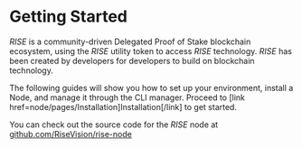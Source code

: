 # Getting Started

_RISE_ is a community-driven Delegated Proof of Stake blockchain ecosystem, using the
_RISE_ utility token to access _RISE_ technology. _RISE_ has been created by developers for
developers to build on blockchain technology.

The following guides will show you how to set up your environment, install a Node,
and manage it through the CLI manager. Proceed to [link href=node/pages/Installation]Installation[/link] to get started.

You can check out the source code for the _RISE_ node at [github.com/RiseVision/rise-node](https://github.com/RiseVision/rise-node)
